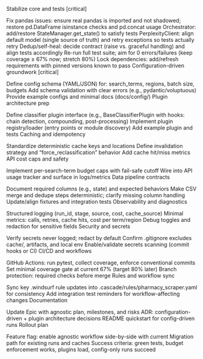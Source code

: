 Stabilize core and tests [critical]

 Fix pandas issues: ensure real pandas is imported and not shadowed; restore pd.DataFrame isinstance checks and pd.concat usage
 Orchestrator: add/restore StateManager.get_state() to satisfy tests
 PerplexityClient: align default model (single source of truth) and retry exceptions so tests actually retry
 Dedup/self-heal: decide contract (raise vs. graceful handling) and align tests accordingly
 Re-run full test suite; aim for 0 errors/failures (keep coverage ≥ 67% now; stretch 80%)
 Lock dependencies: add/refresh requirements with pinned versions known to pass
Configuration-driven groundwork [critical]

 Define config schema (YAML/JSON) for: search_terms, regions, batch size, budgets
 Add schema validation with clear errors (e.g., pydantic/voluptuous)
 Provide example configs and minimal docs (docs/config/)
Plugin architecture prep

 Define classifier plugin interface (e.g., BaseClassifierPlugin with hooks: chain detection, compounding, post-processing)
 Implement plugin registry/loader (entry points or module discovery)
 Add example plugin and tests
Caching and idempotency

 Standardize deterministic cache keys and locations
 Define invalidation strategy and “force_reclassification” behavior
 Add cache hit/miss metrics
API cost caps and safety

 Implement per-search-term budget caps with fail-safe cutoff
 Wire into API usage tracker and surface in logs/metrics
Data pipeline contracts

 Document required columns (e.g., state) and expected behaviors
 Make CSV merge and dedupe steps deterministic; clarify missing column handling
 Update/align fixtures and integration tests
Observability and diagnostics

 Structured logging (run_id, stage, source, cost, cache_source)
 Minimal metrics: calls, retries, cache hits, cost per term/region
 Debug toggles and redaction for sensitive fields
Security and secrets

 Verify secrets never logged; redact by default
 Confirm .gitignore excludes cache/, artifacts, and local env
 Enable/validate secrets scanning (commit hooks or CI)
CI/CD and workflows

 GitHub Actions: run pytest, collect coverage, enforce conventional commits
 Set minimal coverage gate at current 67% (target 80% later)
 Branch protection: required checks before merge
Rules and workflow sync

 Sync key .windsurf rule updates into .cascade/rules/pharmacy_scraper.yaml for consistency
 Add integration test reminders for workflow-affecting changes
Documentation

 Update Epic with agnostic plan, milestones, and risks
 ADR: configuration-driven + plugin architecture decisions
 README quickstart for config-driven runs
Rollout plan

 Feature flag: enable agnostic workflow side-by-side with current
 Migration path for existing runs and caches
 Success criteria: green tests, budget enforcement works, plugins load, config-only runs succeed
